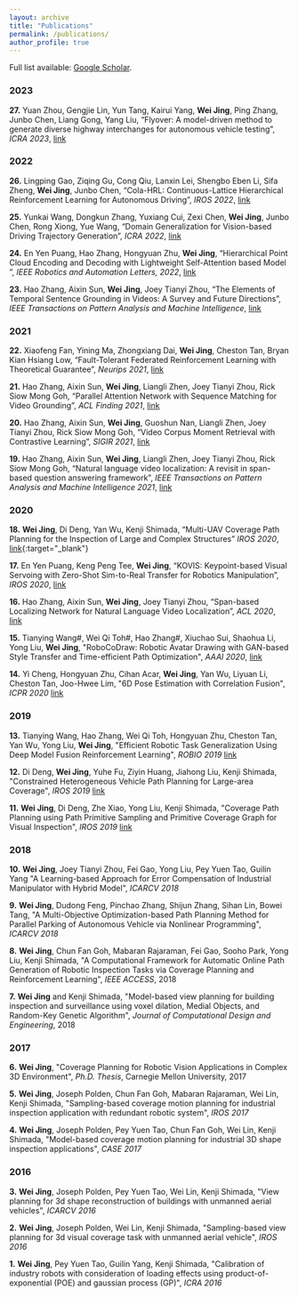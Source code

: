 ```yaml
---
layout: archive
title: "Publications"
permalink: /publications/
author_profile: true
---
```

Full list available: [Google Scholar](https://scholar.google.com/citations?hl=en&user=12L_IZMAAAAJ).
### 2023
**27\.** Yuan Zhou, Gengjie Lin, Yun Tang, Kairui Yang, **Wei Jing**, Ping Zhang, Junbo Chen, Liang Gong, Yang Liu, “Flyover: A model-driven method to generate diverse highway interchanges for autonomous vehicle testing”, _ICRA 2023_, [link](https://arxiv.org/pdf/2301.12738) 

### 2022
**26\.** Lingping Gao, Ziqing Gu, Cong Qiu, Lanxin Lei, Shengbo Eben Li, Sifa Zheng, **Wei Jing**, Junbo Chen, “Cola-HRL: Continuous-Lattice Hierarchical Reinforcement Learning for Autonomous Driving”, _IROS 2022_, [link](https://ieeexplore.ieee.org/document/9982041) 

**25\.** Yunkai Wang, Dongkun Zhang, Yuxiang Cui, Zexi Chen, **Wei Jing**, Junbo Chen, Rong Xiong, Yue Wang, “Domain Generalization for Vision-based Driving Trajectory Generation”, _ICRA 2022_, [link](https://ieeexplore.ieee.org/document/9812070) 

**24\.** En Yen Puang, Hao Zhang, Hongyuan Zhu, **Wei Jing**, “Hierarchical Point Cloud Encoding and Decoding with Lightweight Self-Attention based Model
”, _IEEE Robotics and Automation Letters, 2022_, [link](https://ieeexplore.ieee.org/abstract/document/9707674) 

**23\.** Hao Zhang, Aixin Sun, **Wei Jing**, Joey Tianyi Zhou,  “The Elements of Temporal Sentence Grounding in Videos: A Survey and Future Directions”, _IEEE Transactions on Pattern Analysis and Machine Intelligence_, [link](https://arxiv.org/abs/2201.08071) 
### 2021
**22\.** Xiaofeng Fan, Yining Ma, Zhongxiang Dai, **Wei Jing**, Cheston Tan, Bryan Kian Hsiang Low, “Fault-Tolerant Federated Reinforcement Learning with Theoretical Guarantee”, _Neurips 2021_, [link](https://arxiv.org/abs/2110.14074) 

**21\.** Hao Zhang, Aixin Sun, **Wei Jing**, Liangli Zhen, Joey Tianyi Zhou, Rick Siow Mong Goh, “Parallel Attention Network with Sequence Matching for Video Grounding”, _ACL Finding 2021_, [link](https://arxiv.org/abs/2105.08481) 

**20\.** Hao Zhang, Aixin Sun, **Wei Jing**, Guoshun Nan, Liangli Zhen, Joey Tianyi Zhou, Rick Siow Mong Goh, “Video Corpus Moment Retrieval with Contrastive Learning”, _SIGIR 2021_, [link](https://arxiv.org/abs/2105.06247)  

**19\.** Hao Zhang, Aixin Sun, **Wei Jing**, Liangli Zhen, Joey Tianyi Zhou, Rick Siow Mong Goh, “Natural language video localization: A revisit in span-based question answering framework”, _IEEE Transactions on Pattern Analysis and Machine Intelligence 2021_, [link](https://arxiv.org/abs/2102.13558)  
### 2020
**18\.** **Wei Jing**, Di Deng, Yan Wu, Kenji Shimada, “Multi-UAV Coverage Path Planning for the Inspection of Large and Complex Structures” _IROS 2020_, [link](https://arxiv.org/pdf/2007.13065){:target="_blank"}  

**17\.** En Yen Puang, Keng Peng Tee, **Wei Jing**,  “KOVIS: Keypoint-based Visual Servoing with Zero-Shot Sim-to-Real Transfer for Robotics Manipulation”, _IROS 2020_, [link](https://arxiv.org/pdf/2007.13960)

**16\.** Hao Zhang, Aixin Sun, **Wei Jing**, Joey Tianyi Zhou,  “Span-based Localizing Network for Natural Language Video Localization”, _ACL 2020_, [link](https://arxiv.org/pdf/2004.13931) 

**15\.** Tianying Wang#, Wei Qi Toh#, Hao Zhang#, Xiuchao Sui, Shaohua Li, Yong Liu, **Wei Jing**, "RoboCoDraw: Robotic Avatar Drawing with GAN-based Style Transfer and Time-efficient Path Optimization", _AAAI 2020_, [link](https://arxiv.org/pdf/1912.05099) 

**14\.** Yi Cheng, Hongyuan Zhu, Cihan Acar, **Wei Jing**, Yan Wu, Liyuan Li, Cheston Tan, Joo-Hwee Lim, "6D Pose Estimation with Correlation Fusion", _ICPR 2020_ [link](https://arxiv.org/pdf/1909.12936)
### 2019
**13\.**  Tianying Wang, Hao Zhang, Wei Qi Toh, Hongyuan Zhu, Cheston Tan, Yan Wu, Yong Liu, **Wei Jing**, "Efficient Robotic Task Generalization Using Deep Model Fusion Reinforcement Learning", _ROBIO 2019_ [link](https://arxiv.org/pdf/1912.05205)

**12\.**  Di Deng, **Wei Jing**, Yuhe Fu, Ziyin Huang, Jiahong Liu, Kenji Shimada, "Constrained Heterogeneous Vehicle Path Planning for Large-area Coverage", _IROS 2019_ [link](https://arxiv.org/pdf/1911.09864) 

**11\.**  **Wei Jing**, Di Deng, Zhe Xiao, Yong Liu, Kenji Shimada, "Coverage Path Planning using Path Primitive Sampling and Primitive Coverage Graph for Visual Inspection", _IROS 2019_ [link](https://arxiv.org/pdf/1908.02901)   
### 2018
**10\.**  **Wei Jing**, Joey Tianyi Zhou, Fei Gao, Yong Liu, Pey Yuen Tao, Guilin Yang "A Learning-based Approach for Error Compensation of Industrial Manipulator with Hybrid Model", _ICARCV 2018_ 

**9\.** **Wei Jing**, Dudong Feng, Pinchao Zhang, Shijun Zhang, Sihan Lin, Bowei Tang, "A Multi-Objective Optimization-based Path Planning Method for Parallel Parking of Autonomous Vehicle via Nonlinear Programming", _ICARCV 2018_ 

**8\.** **Wei Jing**, Chun Fan Goh, Mabaran Rajaraman, Fei Gao, Sooho Park, Yong Liu, Kenji Shimada, "A Computational Framework for Automatic Online Path Generation of Robotic Inspection Tasks via Coverage Planning and Reinforcement Learning", _IEEE ACCESS_, 2018 

**7\.** **Wei Jing** and Kenji Shimada, "Model-based view planning for building inspection and surveillance using voxel dilation, Medial Objects, and Random-Key Genetic Algorithm", _Journal of Computational Design and Engineering_, 2018    
### 2017
**6\.** **Wei Jing**, "Coverage Planning for Robotic Vision Applications in Complex 3D Environment", _Ph.D. Thesis_, Carnegie Mellon University, 2017 

**5\.** **Wei Jing**, Joseph Polden, Chun Fan Goh, Mabaran Rajaraman, Wei Lin, Kenji Shimada, "Sampling-based coverage motion planning for industrial inspection application with redundant robotic system", _IROS 2017_ 

**4\.** **Wei Jing**, Joseph Polden, Pey Yuen Tao, Chun Fan Goh, Wei Lin, Kenji Shimada, "Model-based coverage motion planning for industrial 3D shape inspection applications", _CASE 2017_   
### 2016
**3\.** **Wei Jing**, Joseph Polden, Pey Yuen Tao, Wei Lin, Kenji Shimada, "View planning for 3d shape reconstruction of buildings with unmanned aerial vehicles", _ICARCV 2016_

**2\.** **Wei Jing**, Joseph Polden, Wei Lin, Kenji Shimada, "Sampling-based view planning for 3d visual coverage task with unmanned aerial vehicle", _IROS 2016_ 

**1\.** **Wei Jing**, Pey Yuen Tao, Guilin Yang, Kenji Shimada, "Calibration of industry robots with consideration of loading effects using product-of-exponential (POE) and gaussian process (GP)", _ICRA 2016_ 

<!-- 3. **Wei Jing**, Di Deng, Yan Wu, Kenji Shimada, “Multi-UAV Coverage Path Planning for the Inspection of Large and Complex Structures” _IROS 2020_, [link](https://arxiv.org/pdf/2007.13065){:target="_blank"} -->
   
   
<!-- 3. Yuexiu Xing, Aiqun Hu, **Junqing Zhang**, Jiabao  Yu, Guyue Li, and Ting Wang, “Design of a Robust Radio Frequency Fingerprint Identification Scheme for Multi-Mode LFM Radar,” _IEEE Internet of Things Journal_, vol. 7, no. 10, pp. 10581 - 10593, Oct. 2020.  . [link](https://ieeexplore.ieee.org/document/9121232){:target="_blank"} -->

<!-- {% if author.googlescholar %}
  You can also find my articles on <u><a href="{{author.googlescholar}}">my Google Scholar profile</a>.</u>
{% endif %}

{% include base_path %}

{% for post in site.publications reversed %}
  {% include archive-single.html %}
{% endfor %} -->
